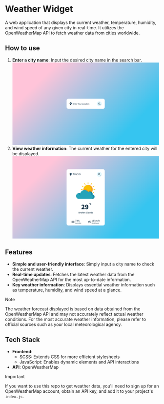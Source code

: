 # Weather Widget
A web application that displays the current weather, temperature, humidity, and wind speed of any given city in real-time. It utilizes the OpenWeatherMap API to fetch weather data from cities worldwide.

## How to use
1. **Enter a city name**: Input the desired city name in the search bar.
![search box](./images/search.png)
2. **View weather information**: The current weather for the entered city will be displayed.
![weather info](./images/example.png)

## Features
- **Simple and user-friendly interface**: Simply input a city name to check the current weather.
- **Real-time updates**: Fetches the latest weather data from the OpenWeatherMap API for the most up-to-date information.
- **Key weather information**: Displays essential weather information such as temperature, humidity, and wind speed at a glance.

> [!NOTE]
> The weather forecast displayed is based on data obtained from the OpenWeatherMap API and may not accurately reflect actual weather conditions. For the most accurate weather information, please refer to official sources such as your local meteorological agency.

## Tech Stack
- **Frontend**:
    - SCSS: Extends CSS for more efficient stylesheets
    - JavaScript: Enables dynamic elements and API interactions
- **API**: OpenWeatherMap
> [!IMPORTANT]
> If you want to use this repo to get weather data, you'll need to sign up for an OpenWeatherMap account, obtain an API key, and add it to your project's `index.js`.
